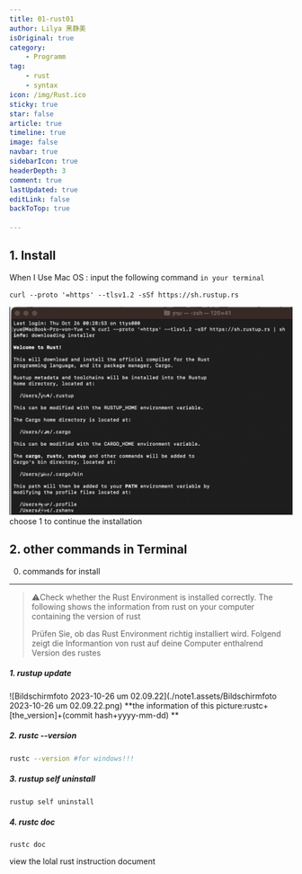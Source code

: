 ```yaml
---
title: 01-rust01
author: Lilya 黑静美
isOriginal: true
category: 
    - Programm
tag:
    - rust
    - syntax
icon: /img/Rust.ico
sticky: true
star: false
article: true
timeline: true
image: false
navbar: true
sidebarIcon: true
headerDepth: 3
comment: true
lastUpdated: true
editLink: false
backToTop: true

---
```


## 1. Install

When I Use Mac OS :
input the following command  `in your terminal`

```
curl --proto '=https' --tlsv1.2 -sSf https://sh.rustup.rs
```

![image-20240404215044729](./note1.assets/image-20240404215044729.png)
choose 1 to continue the installation

## 2. other commands in Terminal

0. commands for install

---

> ⚠️Check whether the Rust Environment is installed correctly. The following shows the information from rust on your computer containing the version of rust
>
> Prüfen Sie, ob das Rust Environment richtig installiert wird. Folgend zeigt die Informantion von rust auf deine Computer enthalrend Version des rustes

##### 1. rustup update

![Bildschirmfoto 2023-10-26 um 02.09.22](./note1.assets/Bildschirmfoto 2023-10-26 um 02.09.22.png)
**the information of this picture:rustc+[the_version]+(commit hash+yyyy-mm-dd) **

##### 2. rustc --version

```bash
rustc --version #for windows!!!
```

##### 3. rustup self uninstall

```bash
rustup self uninstall
```

##### 4. rustc doc

```
rustc doc
```

view the lolal rust instruction document

